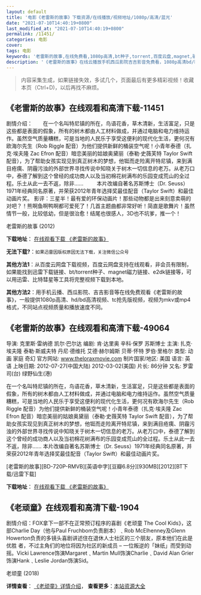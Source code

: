 ```yaml
---
layout: default
title: '电影《老雷斯的故事》下载资源/在线播放/视频地址/1080p/高清/蓝光'
date: "2021-07-10T14:40:19+0800"
last_modified_at: "2021-07-10T14:40:19+0800"
permalink: /11451/
categories: 电影
cover:
tags: 电影
keywords: '老雷斯的故事,在线免费看,1080p高清,bt种子,torrent,百度云盘,magnet,磁力链,迅雷下载资源'
description: '《老雷斯的故事》在线云播放手机西瓜影院吉吉影音免费看，1080p高清bd/hd未删减完整版和tc抢先枪版，mkv/mp4格式，附带bt/torrent种子、magnet/磁力链、百度云盘、网盘资源迅雷下载链接'
---
```


>内容采集生成，如果链接失效，多试几个，页面最后有更多精彩视频！收藏本页（Ctrl+D)，以后再找不麻烦。


## 《老雷斯的故事》在线观看和高清下载-11451

剧情介绍：　　在一个名叫特尼镇的所在，鸟语花香，草木清新，生活富足，只是这些都是表面的假象，所有的树木都由人工材料做成，并通过电脑和电力维持运作。虽然空气质量糟糕，可是当地的人民乐于享受这便利的现代化生活，更何况有欧海尔先生（Rob Riggle 配音）为他们提供新鲜的桶装空气呢！小青年泰德（扎克·埃夫隆 Zac Efron 配音）暗恋美丽的姑娘奥黛丽（泰勒·史薇芙特 Taylor Swift 配音），为了帮助女孩实现见到真正树木的梦想，他铤而走险离开特尼镇，来到满目疮痍、阴霾污浊的外部世界寻找传说中知晓关于树木一切信息的老万。从老万口中，泰德了解到这个曾经的成功商人以及当初棉花树满布的乐园变成荒山的全过程。乐土从此一去不返，除非……  　　本片改编自著名苏斯博士（Dr. Seuss）1971年经典同名原著，并荣获2012年青年选择奖最佳配音（Taylor Swift）和最佳动画片奖。 影评：三星半！最有爱的环保动画片！那些动物都是出来刻意卖萌的对吧？！熊啊鱼啊鸭啊都可爱死了！几首主题曲都非常好听！简直是歌舞片！虽然情节一般，比较低幼，但是很治愈！结尾也很感人，3D也不坑爹，推一个！


老雷斯的故事 (2012)

**下载地址**： [在线观看下载 《老雷斯的故事》](https://www.btbtdy.me/btdy/dy7713.html) 


**无法下载?**：`如果迅雷因版权原因无法下载，关注微信公众号 `

**其他方法1**：从百度云网盘下载视频，百度云网盘支持在线观看，非会员有限制，如果能找到迅雷下载链接、bt/torrent种子、magnet磁力链接、e2dk链接等，可以用迅雷、比特彗星等工具将完整视频下载到本地。

**其他方法2**：用手机云播、西瓜影院、吉吉影音等在线免费观看《老雷斯的故事》，一般提供1080p高清、hd/bd高清视频、tc抢先版视频，视频为mkv或mp4格式，不同站点视频质量和播放速度不同。


## 《老雷斯的故事》在线观看和高清下载-49064

导演: 克里斯·雷纳德 凯尔·巴尔达 编剧: 肯·达里奥 辛科·保罗 苏斯博士 主演: 扎克·埃夫隆 泰勒·斯威夫特 丹尼·德维托 艾德·赫尔姆斯 贝蒂·怀特 罗伯·里格尔 类型: 动画 家庭 奇幻 官方网站: www.theloraxmovie.com 制片国家/地区: 美国 语言: 英语 上映日期: 2012-07-27(中国大陆) 2012-03-02(美国) 片长: 86分钟 又名: 罗雷司(台) 绿野仙生(港)

在一个名叫特尼镇的所在，鸟语花香，草木清新，生活富足，只是这些都是表面的假象，所有的树木都由人工材料做成，并通过电脑和电力维持运作。虽然空气质量糟糕，可是当地的人民乐于享受这便利的现代化生活，更何况有欧海尔先生（Rob Riggle 配音）为他们提供新鲜的桶装空气呢！小青年泰德（扎克·埃夫隆 Zac Efron 配音）暗恋美丽的姑娘奥黛丽（泰勒·史薇芙特 Taylor Swift 配音），为了帮助女孩实现见到真正树木的梦想，他铤而走险离开特尼镇，来到满目疮痍、阴霾污浊的外部世界寻找传说中知晓关于树木一切信息的老万。从老万口中，泰德了解到这个曾经的成功商人以及当初棉花树满布的乐园变成荒山的全过程。乐土从此一去不返，除非…… 本片改编自著名苏斯博士（Dr. Seuss）1971年经典同名原著，并荣获2012年青年选择奖最佳配音（Taylor Swift）和最佳动画片奖。


[老雷斯的故事][BD-720P-RMVB][英语中字][豆瓣6.8分][930MB][2012][BT下载/迅雷下载]

**下载地址**： [在线观看下载 《老雷斯的故事》](https://www.btdx8.com/torrent/dr_seuss_the_lorax_2012.html) 


## 《老顽童》在线观看和高清下载-1904

剧情介绍：FOX拿下一部不在正常预订程序的喜剧《老顽童 The Cool Kids》，这部Charlie Day（他与Paul Fruchbom负责剧本）﹑Rob McElhenney及Glenn Howerton负责的多镜头喜剧讲述住在退休人士社区的三个朋友，原本他们在此是优胜 者，不过主角们的地位将因为社区的新成员 – 一位叛逆的「妹纸」而受到动摇。Vicki Lawrence饰演Margaret﹑Martin Mull饰演Charlie﹑David Alan Grier饰演Hank﹑Leslie Jordan饰演Sid。


老顽童 (2018)

**详情查看**： [《老顽童》详情介绍](/movie/1904/)， **查看更多**：[本站资源大全](/movie/t/all/)

